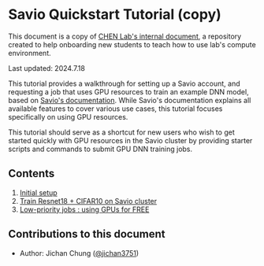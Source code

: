 # Savio Quickstart Tutorial (copy)

This document is a copy of [CHEN Lab's internal document](https://github.com/the-chen-lab/wiki/tree/main/code-data-compute/savio_cifar10_quickstart), a repository created to help onboarding new students to teach how to use lab's compute environment. 

Last updated: 2024.7.18

This tutorial provides a walkthrough for setting up a Savio account, and requesting a job that uses GPU resources to train an example DNN model, based on [Savio's documentation](https://docs-research-it.berkeley.edu/services/high-performance-computing/overview/). 
While Savio's documentation explains all available features to cover various use cases, this tutorial focuses specifically on using GPU resources. 

This tutorial should serve as a shortcut for new users who wish to get started quickly with GPU resources in the Savio cluster by providing starter scripts and commands to submit GPU DNN training jobs.

## Contents
1. [Initial setup](./initial_setup.md)
2. [Train Resnet18 + CIFAR10 on Savio cluster](./train_cifar10.md)
3. [Low-priority jobs : using GPUs for FREE](./low_priority_jobs.md)

## Contributions to this document
- Author: Jichan Chung ([@jichan3751](https://github.com/jichan3751))


